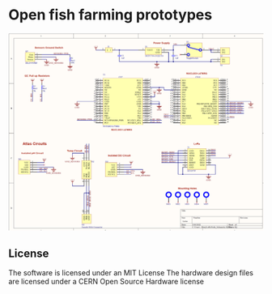 # Open fish farming prototypes
![alt text](hardware/test.png?raw=true)

## License

The software is licensed under an MIT License
The hardware design files are licensed under a CERN Open Source Hardware license
